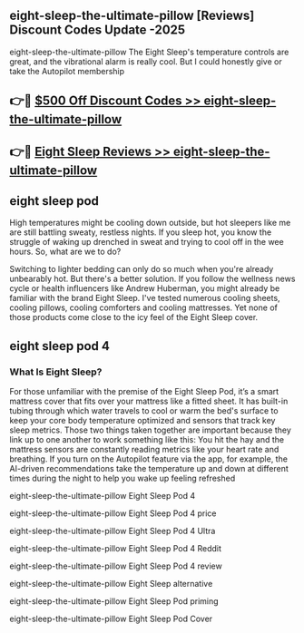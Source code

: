 ## eight-sleep-the-ultimate-pillow [Reviews​] Discount Codes Update -2025

eight-sleep-the-ultimate-pillow The Eight Sleep's temperature controls are great, and the vibrational alarm is really cool. But I could honestly give or take the Autopilot membership

## 👉🔴 [$500 Off Discount Codes >> eight-sleep-the-ultimate-pillow](http://download.freeplayer.one?title=eight-sleep-the-ultimate-pillow&ref=18-ES)

## 👉🔴 [Eight Sleep Reviews >> eight-sleep-the-ultimate-pillow](http://download.freeplayer.one?title=eight-sleep-the-ultimate-pillow&ref=18-ES)

## eight sleep pod

High temperatures might be cooling down outside, but hot sleepers like me are still battling sweaty, restless nights. If you sleep hot, you know the struggle of waking up drenched in sweat and trying to cool off in the wee hours. So, what are we to do?

Switching to lighter bedding can only do so much when you're already unbearably hot. But there's a better solution. If you follow the wellness news cycle or health influencers like Andrew Huberman, you might already be familiar with the brand Eight Sleep. I've tested numerous cooling sheets, cooling pillows, cooling comforters and cooling mattresses. Yet none of those products come close to the icy feel of the Eight Sleep cover.

## eight sleep pod 4

### What Is Eight Sleep?

For those unfamiliar with the premise of the Eight Sleep Pod, it’s a smart mattress cover that fits over your mattress like a fitted sheet. It has built-in tubing through which water travels to cool or warm the bed's surface to keep your core body temperature optimized and sensors that track key sleep metrics. Those two things taken together are important because they link up to one another to work something like this: You hit the hay and the mattress sensors are constantly reading metrics like your heart rate and breathing. If you turn on the Autopilot feature via the app, for example, the AI-driven recommendations take the temperature up and down at different times during the night to help you wake up feeling refreshed

eight-sleep-the-ultimate-pillow Eight Sleep Pod 4

eight-sleep-the-ultimate-pillow Eight Sleep Pod 4 price

eight-sleep-the-ultimate-pillow Eight Sleep Pod 4 Ultra

eight-sleep-the-ultimate-pillow Eight Sleep Pod 4 Reddit

eight-sleep-the-ultimate-pillow Eight Sleep Pod 4 review

eight-sleep-the-ultimate-pillow Eight Sleep alternative

eight-sleep-the-ultimate-pillow Eight Sleep Pod priming

eight-sleep-the-ultimate-pillow Eight Sleep Pod Cover
